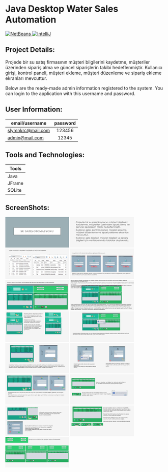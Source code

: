 # Java Desktop Water Sales Automation

<p>
  
  <a href="https://github.com/slymnkrc/Java-Sqlite-Desktop-Application-Water-Sales">
    <img src="https://img.shields.io/badge/NetBeans IDE-v8.2-3eb049" alt="NetBeans" data-canonical-src="https://img.shields.io/badge/NetBeans IDE-v8.2-3eb049" style="max-width: 100%;">
  </a>
  <a href="https://github.com/slymnkrc/Java-Sqlite-Desktop-Application-Water-Sales">
    <img src="https://img.shields.io/badge/SQLite-v3.12.2-d10000" alt="IntelliJ" data-canonical-src="https://img.shields.io/badge/SQLite-v3.12.2-d10000"        style="max-width: 100%;">
  </a>
</p>

## Project Details:

Projede bir su satış firmasının müşteri bilgilerini kaydetme, müşteriler üzerinden sipariş alma ve güncel siparişlerin takibi hedeflenmiştir.
Kullanıcı girişi, kontrol paneli, müşteri ekleme, müşteri düzenleme ve sipariş ekleme ekranları mevcuttur.

Below are the ready-made admin information registered to the system. You can login to the application with this username and password.

## User Information:

| email/username | password |
| ------------- |:-------------:|
| slymnkrc@mail.com  | 123456 |
| admin@mail.com  | 12345 |


## Tools and Technologies:

| Tools | 
| ------------- |
| Java | 
| JFrame | 
| SQLite | 


## ScreenShots:

<p>
  
<a href="https://github.com/slymnkrc/Java-Sqlite-Desktop-Application-Water-Sales/blob/main/images/1.jpg" target="_blank">
<img src="https://github.com/slymnkrc/Java-Sqlite-Desktop-Application-Water-Sales/blob/main/images/1.jpg" width="200" style="max-width:200%;"></a>
  
<a href="https://github.com/slymnkrc/Java-Sqlite-Desktop-Application-Water-Sales/blob/main/images/2.jpg" target="_blank">
<img src="https://github.com/slymnkrc/Java-Sqlite-Desktop-Application-Water-Sales/blob/main/images/2.jpg" width="200" style="max-width:200%;"></a>
  
<a href="https://github.com/slymnkrc/Java-Sqlite-Desktop-Application-Water-Sales/blob/main/images/3.jpg" target="_blank">
<img src="https://github.com/slymnkrc/Java-Sqlite-Desktop-Application-Water-Sales/blob/main/images/3.jpg" width="200" style="max-width:200%;"></a>
  
<a href="https://github.com/slymnkrc/Java-Sqlite-Desktop-Application-Water-Sales/blob/main/images/4.jpg" target="_blank">
<img src="https://github.com/slymnkrc/Java-Sqlite-Desktop-Application-Water-Sales/blob/main/images/4.jpg" width="200" style="max-width:200%;"></a>
  
<a href="https://github.com/slymnkrc/Java-Sqlite-Desktop-Application-Water-Sales/blob/main/images/5.jpg" target="_blank">
<img src="https://github.com/slymnkrc/Java-Sqlite-Desktop-Application-Water-Sales/blob/main/images/5.jpg" width="200" style="max-width:200%;"></a>
  
<a href="https://github.com/slymnkrc/Java-Sqlite-Desktop-Application-Water-Sales/blob/main/images/6.jpg" target="_blank">
<img src="https://github.com/slymnkrc/Java-Sqlite-Desktop-Application-Water-Sales/blob/main/images/6.jpg" width="200" style="max-width:200%;"></a>
  
<a href="https://github.com/slymnkrc/Java-Sqlite-Desktop-Application-Water-Sales/blob/main/images/7.jpg" target="_blank">
<img src="https://github.com/slymnkrc/Java-Sqlite-Desktop-Application-Water-Sales/blob/main/images/7.jpg" width="200" style="max-width:200%;"></a>
  
<a href="https://github.com/slymnkrc/Java-Sqlite-Desktop-Application-Water-Sales/blob/main/images/8.jpg" target="_blank">
<img src="https://github.com/slymnkrc/Java-Sqlite-Desktop-Application-Water-Sales/blob/main/images/8.jpg" width="200" style="max-width:200%;"></a>
  
<a href="https://github.com/slymnkrc/Java-Sqlite-Desktop-Application-Water-Sales/blob/main/images/9.jpg" target="_blank">
<img src="https://github.com/slymnkrc/Java-Sqlite-Desktop-Application-Water-Sales/blob/main/images/9.jpg" width="200" style="max-width:200%;"></a>
  
<a href="https://github.com/slymnkrc/Java-Sqlite-Desktop-Application-Water-Sales/blob/main/images/10.jpg" target="_blank">
<img src="https://github.com/slymnkrc/Java-Sqlite-Desktop-Application-Water-Sales/blob/main/images/10.jpg" width="200" style="max-width:200%;"></a>
  
<a href="https://github.com/slymnkrc/Java-Sqlite-Desktop-Application-Water-Sales/blob/main/images/11.jpg" target="_blank">
<img src="https://github.com/slymnkrc/Java-Sqlite-Desktop-Application-Water-Sales/blob/main/images/11.jpg" width="200" style="max-width:200%;"></a>
  
<a href="https://github.com/slymnkrc/Java-Sqlite-Desktop-Application-Water-Sales/blob/main/images/12.jpg" target="_blank">
<img src="https://github.com/slymnkrc/Java-Sqlite-Desktop-Application-Water-Sales/blob/main/images/12.jpg" width="200" style="max-width:200%;"></a>
  
<a href="https://github.com/slymnkrc/Java-Sqlite-Desktop-Application-Water-Sales/blob/main/images/13.jpg" target="_blank">
<img src="https://github.com/slymnkrc/Java-Sqlite-Desktop-Application-Water-Sales/blob/main/images/13.jpg" width="200" style="max-width:200%;"></a>
  
<a href="https://github.com/slymnkrc/Java-Sqlite-Desktop-Application-Water-Sales/blob/main/images/14.jpg" target="_blank">
<img src="https://github.com/slymnkrc/Java-Sqlite-Desktop-Application-Water-Sales/blob/main/images/14.jpg" width="200" style="max-width:200%;"></a>
  
<a href="https://github.com/slymnkrc/Java-Sqlite-Desktop-Application-Water-Sales/blob/main/images/15.jpg" target="_blank">
<img src="https://github.com/slymnkrc/Java-Sqlite-Desktop-Application-Water-Sales/blob/main/images/15.jpg" width="200" style="max-width:200%;"></a>
  
  
  
</p>
